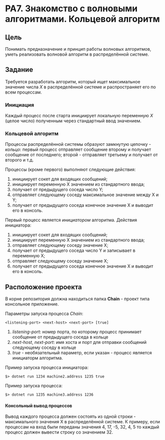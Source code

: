 # PA7. Знакомство с волновыми алгоритмами. Кольцевой алгоритм

## Цель
Понимать предназначение и принцип работы волновых алгоритмов, уметь реализовать волновой алгоритм в распределённой системе.

## Задание

Требуется разработать алгоритм, который ищет максимальное значение числа *X* в распределённой системе и распространяет его по всем процессам.

### Инициация

Каждый процесс после старта инициирует локальную переменную *X* (целое число) полученным через стандартный ввод значением.

### Кольцевой алгоритм

Процессы распределённой системы образуют замкнутую цепочку - *кольцо*: первый процесс отправляет сообщение второму и получает сообщение от последнего; второй - отправляет третьему и получает от второго и т.д.

Процессы (кроме первого) выполняют следующие действия:
1. инициирует сокет для входящих сообщений;
2. инициирует переменную X значением из стандартного ввода;
3. получает от предыдущего соседа число Y;
4. отправляет следующему соседу максимальное значение между X и Y;
5. получает от предыдущего соседа конечное значение X и выводит его в консоль.

Первый процесс является *инициатором* алгоритма.  Действия инициатора:
1. инициирует сокет для входящих сообщений;
2. инициирует переменную X значением из стандартного ввода;
3. отправляет следующему соседу значение X;
4. получает от предыдущего соседа число Y и записывает в переменную X;
5. отправляет следующему соседу значение X;
6. получает от предыдущего соседа конечное значение X и выводит его в консоль.

## Расположение проекта

В корне репозитория должна находиться папка **Chain** - проект типа консольное приложение.

Параметры запуска процесса *Chain*:

```
<listening-port> <next-host> <next-port> [true]
```

1. *listening-port*: номер порта, по которому процесс принимает сообщение от предыдущего соседа в кольце
2. *next-host*, *next-port*: имя хоста и порт для отправки сообщений следующему соседу в кольце
3. *true* - необязательный параметр, если указан - процесс является инициаторм алгоритма.

Пример запуска процесса инициатора:
```
$> dotnet run 1234 machine2.address 1235 true
```

Пример запуска процесса:
```
$> dotnet run 1235 machine3.address 1236
```

#### Консольный вывод процессов

Вывод каждого процесса должен состоять из одной строки - максимального значения X в распределённой системе.
К примеру, если процессам на вход были переданы значения 4, 17, -5, 32, 4, 5 то каждый процесс должен вывести строку со значением 32.